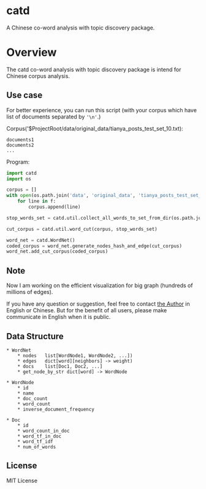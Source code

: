 # catd
A Chinese co-word analysis with topic discovery package.

# Overview
The catd co-word analysis with topic discovery package is intend for Chinese corpus analysis. 

## Use case
For better experience, you can run this script (with your corpus which have list of documents separated by `'\n'`.)

Corpus('$ProjectRoot/data/original_data/tianya_posts_test_set_10.txt):
```text
documents1
documents2
...
```

Program: 
```python
import catd
import os

corpus = []
with open(os.path.join('data', 'original_data', 'tianya_posts_test_set_10.txt'), encoding='utf-8') as f:
    for line in f:
        corpus.append(line)

stop_words_set = catd.util.collect_all_words_to_set_from_dir(os.path.join('data', 'stop_words'))

cut_corpus = catd.util.word_cut(corpus, stop_words_set)

word_net = catd.WordNet()
coded_corpus = word_net.generate_nodes_hash_and_edge(cut_corpus)
word_net.add_cut_corpus(coded_corpus)
```
## Note

Now I am working on the efficient visualization for big graph (hundreds of millions of edges).

If you have any question or suggestion, feel free to contact [the Author](mailto:danielqin7@outlook.com) in English or Chinese. But for the benefit of all users, please make communicate in English when it is public.  


## Data Structure
 
```
* WordNet
    * nodes   list[WordNode1, WordNode2, ...])
    * edges   dict[word][neighbors] -> weight)
    * docs    list[Doc1, Doc2, ...]
    * get_node_by_str dict[word] -> WordNode

* WordNode
    * id
    * name
    * doc_count
    * word_count
    * inverse_document_frequency

* Doc
    * id
    * word_count_in_doc
    * word_tf_in_doc
    * word_tf_idf
    * num_of_words
```

## License

MIT License
